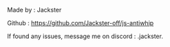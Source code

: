 Made by : Jackster

Github : https://github.com/Jackster-off/js-antiwhip

If found any issues, message me on discord : .jackster.
